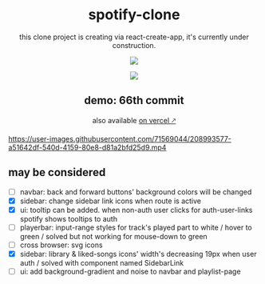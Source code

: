 <div align="center">
  <h1>spotify-clone</h1>
</div>
<p align="center">this clone project is creating via react-create-app, it's currently under construction.</p>

<p align="center">
  <img src="https://user-images.githubusercontent.com/71569044/188719435-e429ddea-6f68-404a-9f82-742d3ba433ba.gif" />
</p>
<p align="center">
  <img src="https://progress-bar.dev/31" />
</p>
<div align="center">
  <h2>demo: 66th commit</h2>
</div>
<div align="center">
  also available <a href="https://spotify-clone-rho-two.vercel.app/" target="_blank">on vercel 🡕</a>
</div>
<p></p>
<p></p>

https://user-images.githubusercontent.com/71569044/208993577-a51642df-540d-4159-80e8-d81a2bfd25d9.mp4

## may be considered

 - [ ] navbar: back and forward buttons' background colors will be changed
 - [X] sidebar: change sidebar link icons when route is active
 - [X] ui: tooltip can be added. when non-auth user clicks for auth-user-links spotify shows tooltips to auth
 - [ ] playerbar: input-range styles for track's played part to white / hover to green / solved but not working for mouse-down to green
 - [ ] cross browser: svg icons
 - [X] sidebar: library & liked-songs icons' width's decreasing 19px when user auth / solved with component named SidebarLink
 - [ ] ui: add background-gradient and noise to navbar and playlist-page